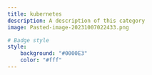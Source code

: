 ```yaml
---
title: kubernetes
description: A description of this category
image: Pasted-image-20231007022433.png

# Badge style
style:
    background: "#0000E3"
    color: "#fff"
---
```

